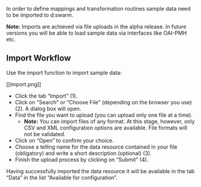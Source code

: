 In order to define mappings and transformation routines sample data need to be imported to d:swarm.

__Note:__ Imports are achieved via file uploads in the alpha release. In future versions you will be able to load sample data via interfaces like OAI-PMH etc.

## Import Workflow

Use the import function to import sample data:

[[import.png]]

* Click the tab “Import” (1).
* Click on “Search” or “Choose File” (depending on the browser you use) (2). A dialog box will open.
* Find the file you want to upload (you can upload only one file at a time).
  * __Note:__ You can import files of any format. At this stage, however, only CSV and XML configuration options are available. File formats will not be validated.
* Click on “Open” to confirm your choice.
* Choose a telling name for the data resource contained in your file (obligatory) and write a short description (optional) (3).
* Finish the upload process by clicking on “Submit” (4).

Having successfully imported the data resource it will be available in the tab “Data” in the list “Available for configuration”.